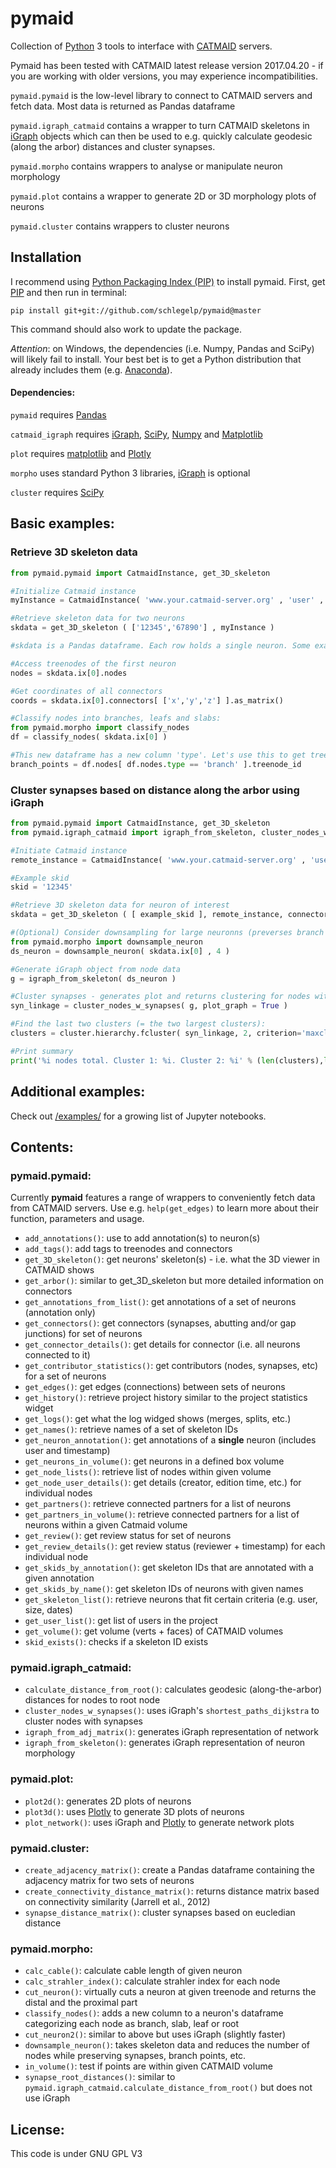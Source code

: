 pymaid
==================

Collection of [Python](http://www.python.org) 3 tools to interface with [CATMAID](https://github.com/catmaid/CATMAID "CATMAID Repo") servers.

Pymaid has been tested with CATMAID latest release version 2017.04.20 - if you are working with older versions, you may experience incompatibilities.

`pymaid.pymaid` is the low-level library to connect to CATMAID servers and fetch data. Most data is returned as Pandas dataframe

`pymaid.igraph_catmaid` contains a wrapper to turn CATMAID skeletons in [iGraph](http://www.igraph.org) objects which can then be used to e.g. quickly calculate geodesic (along the arbor) distances and cluster synapses. 

`pymaid.morpho` contains wrappers to analyse or manipulate neuron morphology

`pymaid.plot` contains a wrapper to generate 2D or 3D morphology plots of neurons

`pymaid.cluster` contains wrappers to cluster neurons 

## Installation
I recommend using [Python Packaging Index (PIP)](https://pypi.python.org/pypi) to install pymaid.
First, get [PIP](https://pip.pypa.io/en/stable/installing/) and then run in terminal:  

`pip install git+git://github.com/schlegelp/pymaid@master`  

This command should also work to update the package.

*Attention*: on Windows, the dependencies (i.e. Numpy, Pandas and SciPy) will likely fail to install. Your best bet is to get a Python distribution that already includes them (e.g. [Anaconda](https://www.continuum.io/downloads)).

#### Dependencies:
`pymaid` requires [Pandas](http://pandas.pydata.org/)

`catmaid_igraph` requires [iGraph](http://www.igraph.org), [SciPy](http://www.scipy.org), [Numpy](http://www.scipy.org) and [Matplotlib](http://www.matplotlib.org)

`plot` requires [matplotlib](http://matplotlib.org/) and [Plotly](http://plot.ly)

`morpho` uses standard Python 3 libraries, [iGraph](http://www.igraph.org) is optional 

`cluster` requires [SciPy](http://www.scipy.org)

## Basic examples:

### Retrieve 3D skeleton data
```python
from pymaid.pymaid import CatmaidInstance, get_3D_skeleton

#Initialize Catmaid instance 
myInstance = CatmaidInstance( 'www.your.catmaid-server.org' , 'user' , 'password', 'token' )

#Retrieve skeleton data for two neurons
skdata = get_3D_skeleton ( ['12345','67890'] , myInstance )

#skdata is a Pandas dataframe. Each row holds a single neuron. Some examples:

#Access treenodes of the first neuron
nodes = skdata.ix[0].nodes

#Get coordinates of all connectors
coords = skdata.ix[0].connectors[ ['x','y','z'] ].as_matrix()

#Classify nodes into branches, leafs and slabs:
from pymaid.morpho import classify_nodes
df = classify_nodes( skdata.ix[0] )

#This new dataframe has a new column 'type'. Let's use this to get treenode ids for all branch points
branch_points = df.nodes[ df.nodes.type == 'branch' ].treenode_id

```
### Cluster synapses based on distance along the arbor using iGraph
```python
from pymaid.pymaid import CatmaidInstance, get_3D_skeleton
from pymaid.igraph_catmaid import igraph_from_skeleton, cluster_nodes_w_synapses

#Initiate Catmaid instance
remote_instance = CatmaidInstance( 'www.your.catmaid-server.org' , 'user' , 'password', 'token' )

#Example skid
skid = '12345'

#Retrieve 3D skeleton data for neuron of interest
skdata = get_3D_skeleton ( [ example_skid ], remote_instance, connector_flag = 1, tag_flag = 0 )

#(Optional) Consider downsampling for large neuronns (preverses branch points, end points, synapses, etc.)
from pymaid.morpho import downsample_neuron
ds_neuron = downsample_neuron( skdata.ix[0] , 4 )

#Generate iGraph object from node data
g = igraph_from_skeleton( ds_neuron )

#Cluster synapses - generates plot and returns clustering for nodes with synapses
syn_linkage = cluster_nodes_w_synapses( g, plot_graph = True )

#Find the last two clusters (= the two largest clusters):
clusters = cluster.hierarchy.fcluster( syn_linkage, 2, criterion='maxclust')

#Print summary
print('%i nodes total. Cluster 1: %i. Cluster 2: %i' % (len(clusters),len([n for n in clusters if n==1]),len([n for n in clusters if n==2])))
```

## Additional examples:
Check out [/examples/](https://github.com/schlegelp/PyMaid/tree/master/examples) for a growing list of Jupyter notebooks.

## Contents:
### pymaid.pymaid:
Currently **pymaid** features a range of wrappers to conveniently fetch data from CATMAID servers.
Use e.g. `help(get_edges)` to learn more about their function, parameters and usage.

- `add_annotations()`: use to add annotation(s) to neuron(s)
- `add_tags()`: add tags to treenodes and connectors
- `get_3D_skeleton()`: get neurons' skeleton(s) - i.e. what the 3D viewer in CATMAID shows
- `get_arbor()`: similar to get_3D_skeleton but more detailed information on connectors
- `get_annotations_from_list()`: get annotations of a set of neurons (annotation only)
- `get_connectors()`: get connectors (synapses, abutting and/or gap junctions) for set of neurons
- `get_connector_details()`: get details for connector (i.e. all neurons connected to it)
- `get_contributor_statistics()`: get contributors (nodes, synapses, etc) for a set of neurons
- `get_edges()`: get edges (connections) between sets of neurons
- `get_history()`: retrieve project history similar to the project statistics widget
- `get_logs()`: get what the log widged shows (merges, splits, etc.)
- `get_names()`: retrieve names of a set of skeleton IDs
- `get_neuron_annotation()`: get annotations of a **single** neuron (includes user and timestamp)
- `get_neurons_in_volume()`: get neurons in a defined box volume
- `get_node_lists()`: retrieve list of nodes within given volume
- `get_node_user_details()`: get details (creator, edition time, etc.) for individual nodes
- `get_partners()`: retrieve connected partners for a list of neurons
- `get_partners_in_volume()`: retrieve connected partners for a list of neurons within a given Catmaid volume
- `get_review()`: get review status for set of neurons
- `get_review_details()`: get review status (reviewer + timestamp) for each individual node
- `get_skids_by_annotation()`: get skeleton IDs that are annotated with a given annotation
- `get_skids_by_name()`: get skeleton IDs of neurons with given names
- `get_skeleton_list()`: retrieve neurons that fit certain criteria (e.g. user, size, dates)
- `get_user_list()`: get list of users in the project
- `get_volume()`: get volume (verts + faces) of CATMAID volumes
- `skid_exists()`: checks if a skeleton ID exists

### pymaid.igraph_catmaid:
- `calculate_distance_from_root()`: calculates geodesic (along-the-arbor) distances for nodes to root node
- `cluster_nodes_w_synapses()`: uses iGraph's `shortest_paths_dijkstra` to cluster nodes with synapses
- `igraph_from_adj_matrix()`: generates iGraph representation of network
- `igraph_from_skeleton()`: generates iGraph representation of neuron morphology

### pymaid.plot:
- `plot2d()`: generates 2D plots of neurons
- `plot3d()`: uses [Plotly](http://plot.ly) to generate 3D plots of neurons
- `plot_network()`: uses iGraph and [Plotly](http://plot.ly) to generate network plots

### pymaid.cluster:
- `create_adjacency_matrix()`: create a Pandas dataframe containing the adjacency matrix for two sets of neurons
- `create_connectivity_distance_matrix()`: returns distance matrix based on connectivity similarity (Jarrell et al., 2012)
- `synapse_distance_matrix()`: cluster synapses based on eucledian distance

### pymaid.morpho:
- `calc_cable()`: calculate cable length of given neuron
- `calc_strahler_index()`: calculate strahler index for each node
- `cut_neuron()`: virtually cuts a neuron at given treenode and returns the distal and the proximal part
- `classify_nodes()`: adds a new column to a neuron's dataframe categorizing each node as branch, slab, leaf or root
- `cut_neuron2()`: similar to above but uses iGraph (slightly faster)
- `downsample_neuron()`: takes skeleton data and reduces the number of nodes while preserving synapses, branch points, etc.
- `in_volume()`: test if points are within given CATMAID volume
- `synapse_root_distances()`: similar to `pymaid.igraph_catmaid.calculate_distance_from_root()` but does not use iGraph


## License:
This code is under GNU GPL V3
